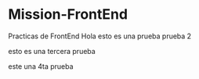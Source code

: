# Mission-FrontEnd
Practicas de FrontEnd
Hola esto es una prueba
prueba 2

esto es una tercera prueba

este una 4ta prueba 